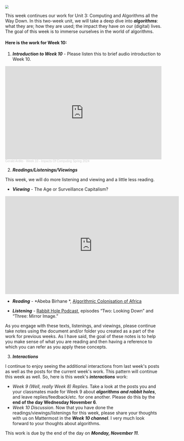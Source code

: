 <img src="https://live.staticflickr.com/2324/2278335691_5591a486b4_z.jpg" style="zoom:67%;" >

This week continues  our work for Unit 3: Computing and Algorithms all the Way Down. In this two-week unit, we will take a deep dive into ***algorithms***: what they are; how they are used; the impact they have on our (digital) lives. The goal of this week is to immerse ourselves in the world of algorithms.


#### Here is the work for Week 10:

1. ***Introduction to Week 10*** - Please listen this to brief audio introduction to Week 10.

<iframe width="100%" height="300" scrolling="no" frameborder="no" allow="autoplay" src="https://w.soundcloud.com/player/?url=https%3A//api.soundcloud.com/tracks/1776625539&color=%23ff5500&auto_play=false&hide_related=false&show_comments=true&show_user=true&show_reposts=false&show_teaser=true&visual=true"></iframe><div style="font-size: 10px; color: #cccccc;line-break: anywhere;word-break: normal;overflow: hidden;white-space: nowrap;text-overflow: ellipsis; font-family: Interstate,Lucida Grande,Lucida Sans Unicode,Lucida Sans,Garuda,Verdana,Tahoma,sans-serif;font-weight: 100;"><a href="https://soundcloud.com/gerald-ardito" title="Gerald Ardito" target="_blank" style="color: #cccccc; text-decoration: none;">Gerald Ardito</a> · <a href="https://soundcloud.com/gerald-ardito/week-10-impacts-of-computing-spring-2024" title="Week 10 - Impacts Of Computing Spring 2024" target="_blank" style="color: #cccccc; text-decoration: none;">Week 10 - Impacts Of Computing Spring 2024</a></div>


2. ***Readings/Listenings/Viewings***

This week, we will do more listening and viewing and a little less reading. 

* ***Viewing*** - The Age or Surveillance Capitalism?

<iframe width="560" height="315" src="https://www.youtube.com/embed/8HzW5rzPUy8?si=sgfmndlxGbNdb989" title="YouTube video player" frameborder="0" allow="accelerometer; autoplay; clipboard-write; encrypted-media; gyroscope; picture-in-picture; web-share" allowfullscreen></iframe>

* ***Reading*** - *Abeba Birhane *, [Algorithmic Colonisation of Africa](https://www.theelephant.info/analysis/2020/08/21/algorithmic-colonisation-of-africa/) 

* ***Listening*** - [Rabbit Hole Podcast](https://www.nytimes.com/column/rabbit-hole), episodes “Two: Looking Down” and “Three: Mirror Image.”

As you engage with these texts, listenings, and viewings, please continue take notes using the document and/or folder you created as a part of the work for previous weeks.  As I have said, the goal of these notes is to help you make sense of what you are reading and then having a reference to which you can refer as you apply these concepts. 

3. ***Interactions***

I continue to enjoy seeing the additional interactions from last week's posts as well as the posts for the current week's work. This pattern will continue this week as well. So, here is this week's ***interactions*** work:

- *Week 9 (Well, really Week 8) Replies*. Take a look at the posts you and your classmates made for Week 9 about ***algorithms and rabbit holes***, and leave replies/feedback/etc. for one another. Please do this by the **end of the day Wednesday November 6**.
- *Week 10 Discussion*. Now that you have done the readings/viewings/listenings for this week, please share your thoughts with us on Mattermost in the ***Week 10 channel***. I very much look forward to your thoughts about algorithms.

This work is due by the end of the day on ***Monday,  November 11***.
